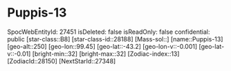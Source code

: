 ﻿---
location: [-43.2,99.45,250]
type: Station
tags:
- astro/Star

---

# Puppis-13

SpocWebEntityId: 27451
isDeleted: false
isReadOnly: false
confidential: public
[star-class::B8]
[star-class-id::28188]
[Mass-sol::]
[name::Puppis-13]
[geo-alt::250]
[geo-lon::99.45]
[geo-lat::-43.2]
[geo-lon-v::-0.001]
[geo-lat-v::-0.01]
[bright-min::32]
[bright-max::32]
[Zodiac-index::13]
[ZodiacId::28150]
[NextStarId::27348]

